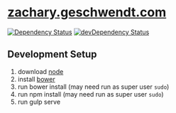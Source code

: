 [zachary.geschwendt.com](http://zachary.geschwendt.com)
================================================================================

[![Dependency Status](https://david-dm.org/spherical-cow/spherical-cow.github.io.svg)](https://david-dm.org/spherical-cow/spherical-cow.github.io)
[![devDependency Status](https://david-dm.org/spherical-cow/spherical-cow.github.io/dev-status.svg)](https://david-dm.org/spherical-cow/spherical-cow.github.io#info=devDependencies)

Development Setup
--------------------------------------------------------------------------------

1. download [node](http://nodejs.org/)
2. install [bower](http://bower.io/)
3. run bower install (may need run as super user `sudo`)
4. run npm install (may need run as super user `sudo`)
5. run gulp serve
